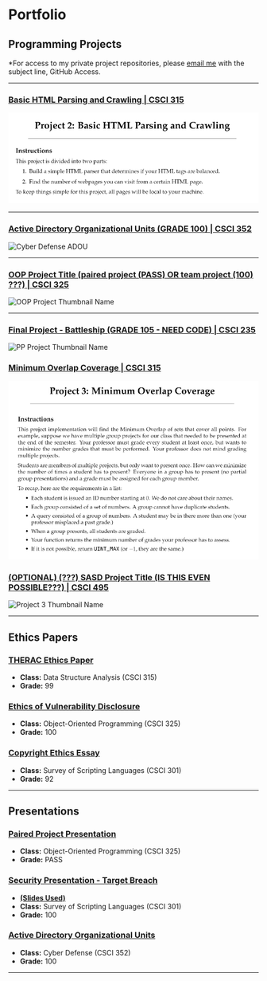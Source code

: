 Portfolio
=========

Programming Projects
--------------------

*For access to my private project repositories, please [email me](mailto:BPFurrow@csustudent.net?subject=GitHub%20Access) with the subject line, GitHub Access.

---
### [Basic HTML Parsing and Crawling | CSCI 315](project1)

![DSA Project 2](images/DSA_Proj2_Main.png)

---
### [Active Directory Organizational Units (GRADE 100) | CSCI 352](project2)

![Cyber Defense ADOU](images/dummy_thumbnail.jpg)

---
### [OOP Project Title (paired project (PASS) OR team project (100) ???) | CSCI 325](project3)

![OOP Project Thumbnail Name](images/dummy_thumbnail.jpg)

---
### [Final Project - Battleship (GRADE 105 - NEED CODE) | CSCI 235](project4)

![PP Project Thumbnail Name](images/dummy_thumbnail.jpg)

### [Minimum Overlap Coverage | CSCI 315](project5)

![DSA Project 3](images/DSA_Proj3_Main.png)

### [(OPTIONAL) (???) SASD Project Title (IS THIS EVEN POSSIBLE???) | CSCI 495](project1)

![Project 3 Thumbnail Name](images/dummy_thumbnail.jpg)

---

Ethics Papers
-------------

### [THERAC Ethics Paper](/pdf/THERAC_Ethics_Paper.pdf)

-   **Class:** Data Structure Analysis (CSCI 315)
-   **Grade:** 99

### [Ethics of Vulnerability Disclosure](/pdf/Ethics_Paper_CSCI_325_Bryce_Furrow.pdf)

-   **Class:** Object-Oriented Programming (CSCI 325)
-   **Grade:** 100

### [Copyright Ethics Essay](/pdf/SSL_Ethics_Essay_Final.pdf)

-   **Class:** Survey of Scripting Languages (CSCI 301)
-   **Grade:** 92

---

Presentations
-------------

### [Paired Project Presentation](https://www.youtube.com/watch?v=V8e8S069ZzI)

- **Class:** Object-Oriented Programming (CSCI 325) 
- **Grade:** PASS


### [Security Presentation - Target Breach](https://youtu.be/rso59-3ZD6w)
- **[(Slides Used)](/pdf/SSL_Security_Presentation.pdf)**
- **Class:** Survey of Scripting Languages (CSCI 301)
- **Grade:** 100 


### [Active Directory Organizational Units](https://youtu.be/kUjx_AX7T0A)

- **Class:** Cyber Defense (CSCI 352)
- **Grade:** 100

---

<!-- <p style="font-size:11px">Page template forked from <a href="https://github.com/csu-cs/csci-portfolio">CSU-CS</a></p>
<!-- Remove above link if you don't want to attributive -->
